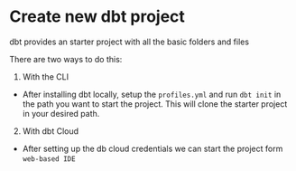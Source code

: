 # Create new dbt project

dbt provides an starter project with all the basic folders and files

There are two ways to do this:

1. With the CLI
 - After installing dbt locally, setup the `profiles.yml` and run `dbt init` in the path you want to start the project. This will clone the starter project in your desired path.

2. With dbt Cloud
 - After setting up the db cloud credentials we can start the project form `web-based IDE`


